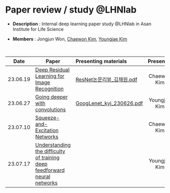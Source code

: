 # Paper review / study @LHNlab
- **Description** : Internal deep learning paper study @LHNlab in Asan Institute for Life Science

- **Members** : Jongjun Won, [Chaewon Kim](https://github.com/cwkim0120), [Youngjae Kim](https://github.com/provbs)
<br>

|Date|Paper   |Presenting materials |Presenter
|----|-------|:-------|:------:
|23.06.19|[Deep Residual Learning for Image Recognition](https://arxiv.org/pdf/1512.03385.pdf)    |[ResNet논문리뷰_김채원.pdf](https://github.com/provbs/LHNlab_internal_paper_study/blob/main/pdf/ResNet%EB%85%BC%EB%AC%B8%EB%A6%AC%EB%B7%B0_%EA%B9%80%EC%B1%84%EC%9B%90.pdf)    |Chaewon Kim
|23.06.27|[Going deeper with convolutions](https://arxiv.org/pdf/1409.4842.pdf) |[GoogLenet_kyj_230626.pdf](https://github.com/provbs/LHNlab_internal_paper_study/blob/main/pdf/GoogLenet_kyj_230626.pdf) |Youngjae Kim
|23.07.10|[Squeeze-and-Excitation Networks](https://openaccess.thecvf.com/content_cvpr_2018/papers/Hu_Squeeze-and-Excitation_Networks_CVPR_2018_paper.pdf)    |    |Chaewon Kim
|23.07.17|[Understanding the difficulty of training deep feedforward neural networks](https://proceedings.mlr.press/v9/glorot10a/glorot10a.pdf) | |Youngjae Kim









